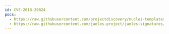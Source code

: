 ```yaml
---
id: CVE-2018-20824
pocs:
  - https://raw.githubusercontent.com/projectdiscovery/nuclei-templates/master/cves/2018/CVE-2018-20824.yaml
  - https://raw.githubusercontent.com/jaeles-project/jaeles-signatures/master/cves/jira-xss-cve-2018-20824.yaml
---
```

